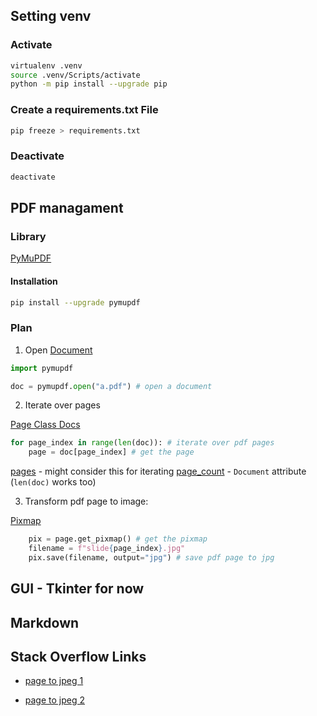 ## Setting venv

### Activate
```bash
virtualenv .venv
source .venv/Scripts/activate
python -m pip install --upgrade pip
```

### Create a requirements.txt File

```bash
pip freeze > requirements.txt
```

### Deactivate

```bash
deactivate
```

## PDF managament

### Library

[PyMuPDF](https://pymupdf.readthedocs.io/en/latest/index.html)

#### Installation

```bash
pip install --upgrade pymupdf
```

### Plan

1. Open [Document](https://pymupdf.readthedocs.io/en/latest/document.html#document)

```python
import pymupdf

doc = pymupdf.open("a.pdf") # open a document
```
2. Iterate over pages

[Page Class Docs](https://pymupdf.readthedocs.io/en/latest/page.html)

```python
for page_index in range(len(doc)): # iterate over pdf pages
    page = doc[page_index] # get the page
```
[pages](https://pymupdf.readthedocs.io/en/latest/document.html#Document.pages) - might consider this for iterating
[page_count](https://pymupdf.readthedocs.io/en/latest/document.html#Document.page_count) - `Document` attribute (`len(doc)` works too)

3. Transform pdf page to image:

[Pixmap](https://pymupdf.readthedocs.io/en/latest/pixmap.html#pixmap)

```python
    pix = page.get_pixmap() # get the pixmap
    filename = f"slide{page_index}.jpg"
    pix.save(filename, output="jpg") # save pdf page to jpg
```

## GUI - Tkinter for now

## Markdown

## Stack Overflow Links

- [page to jpeg 1](https://stackoverflow.com/questions/46184239/extract-a-page-from-a-pdf-as-a-jpeg)

- [page to jpeg 2](https://stackoverflow.com/questions/2693820/extract-images-from-pdf-without-resampling-in-python/34116472#34116472)